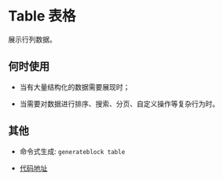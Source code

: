 
# Table 表格
展示行列数据。

## 何时使用
- 当有大量结构化的数据需要展现时；

- 当需要对数据进行排序、搜索、分页、自定义操作等复杂行为时。

## 其他
- 命令式生成:  `generateblock table`

- [代码地址](https://gitee.com/yitjhy/block/tree/master/docs/table)